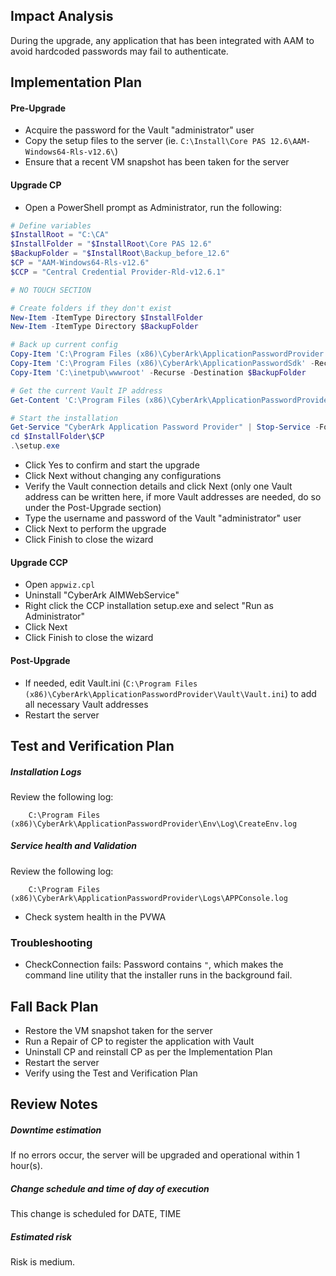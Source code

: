 ## Impact Analysis
During the upgrade, any application that has been integrated with AAM to avoid hardcoded passwords may fail to authenticate.


## Implementation Plan
#### Pre-Upgrade
- Acquire the password for the Vault "administrator" user
- Copy the setup files to the server  (ie. `C:\Install\Core PAS 12.6\AAM-Windows64-Rls-v12.6\`)
- Ensure that a recent VM snapshot has been taken for the server


#### Upgrade CP
- Open a PowerShell prompt as Administrator, run the following:
```powershell
# Define variables
$InstallRoot = "C:\CA"
$InstallFolder = "$InstallRoot\Core PAS 12.6"
$BackupFolder = "$InstallRoot\Backup_before_12.6"
$CP = "AAM-Windows64-Rls-v12.6"
$CCP = "Central Credential Provider-Rld-v12.6.1"

# NO TOUCH SECTION

# Create folders if they don't exist
New-Item -ItemType Directory $InstallFolder
New-Item -ItemType Directory $BackupFolder

# Back up current config
Copy-Item 'C:\Program Files (x86)\CyberArk\ApplicationPasswordProvider' -Recurse -Destination $BackupFolder
Copy-Item 'C:\Program Files (x86)\CyberArk\ApplicationPasswordSdk' -Recurse -Destination $BackupFolder
Copy-Item 'C:\inetpub\wwwroot' -Recurse -Destination $BackupFolder

# Get the current Vault IP address
Get-Content 'C:\Program Files (x86)\CyberArk\ApplicationPasswordProvider\Vault\Vault.ini' | Select-String -Pattern "^Address"

# Start the installation
Get-Service "CyberArk Application Password Provider" | Stop-Service -Force -Verbose
cd $InstallFolder\$CP
.\setup.exe
```

- Click Yes to confirm and start the upgrade
- Click Next without changing any configurations
- Verify the Vault connection details and click Next (only one Vault address can be written here, if more Vault addresses are needed, do so under the Post-Upgrade section)
- Type the username and password of the Vault "administrator" user
- Click Next to perform the upgrade
- Click Finish to close the wizard

#### Upgrade CCP
- Open `appwiz.cpl`
- Uninstall "CyberArk AIMWebService"
- Right click the CCP installation setup.exe and select "Run as Administrator"
- Click Next
- Click Finish to close the wizard

#### Post-Upgrade
- If needed, edit Vault.ini  (`C:\Program Files (x86)\CyberArk\ApplicationPasswordProvider\Vault\Vault.ini`) to add all necessary Vault addresses
- Restart the server


## Test and Verification Plan
##### Installation Logs
Review the following log:
```
	C:\Program Files (x86)\CyberArk\ApplicationPasswordProvider\Env\Log\CreateEnv.log
```


##### Service health and Validation
Review the following log:
```
	C:\Program Files (x86)\CyberArk\ApplicationPasswordProvider\Logs\APPConsole.log
```

- Check system health in the PVWA


### Troubleshooting
- CheckConnection fails: Password contains `"`, which makes the command line utility that the installer runs in the background fail.


## Fall Back Plan
- Restore the VM snapshot taken for the server
- Run a Repair of CP to register the application with Vault
- Uninstall CP and reinstall CP as per the Implementation Plan
- Restart the server
- Verify using the Test and Verification Plan


## Review Notes
##### Downtime estimation
If no errors occur, the server will be upgraded and operational within 1 hour(s).

##### Change schedule and time of day of execution
This change is scheduled for DATE, TIME

##### Estimated risk
Risk is medium.